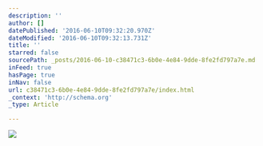 ```yaml
---
description: ''
author: []
datePublished: '2016-06-10T09:32:20.970Z'
dateModified: '2016-06-10T09:32:13.731Z'
title: ''
starred: false
sourcePath: _posts/2016-06-10-c38471c3-6b0e-4e84-9dde-8fe2fd797a7e.md
inFeed: true
hasPage: true
inNav: false
url: c38471c3-6b0e-4e84-9dde-8fe2fd797a7e/index.html
_context: 'http://schema.org'
_type: Article

---
```

![](https://the-grid-user-content.s3-us-west-2.amazonaws.com/9b87bb06-37c0-44c9-9ef9-c57d16f216cc.jpg)